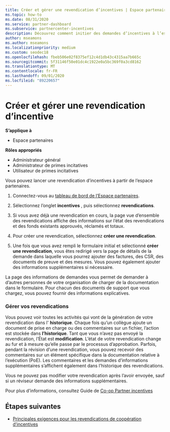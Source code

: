 ```yaml
---
title: Créer et gérer une revendication d’incentives | Espace partenaires
ms.topic: how-to
ms.date: 08/31/2020
ms.service: partner-dashboard
ms.subservice: partnercenter-incentives
description: Découvrez comment initier des demandes d’incentives à l’espace partenaires. Vous pouvez voir toutes les activités qui vont de la génération de votre revendication dans l’historique.
author: mseamons
ms.author: mseamons
ms.localizationpriority: medium
ms.custom: seodec18
ms.openlocfilehash: fbeb506e02f8375ef12c4d1db43c4315aa7b665c
ms.sourcegitcommit: 5f31146f50e01dc4c1922e0a5bc369f0a3cd8162
ms.translationtype: MT
ms.contentlocale: fr-FR
ms.lasthandoff: 09/01/2020
ms.locfileid: "89220657"
---
```

# <a name="create-and-manage-an-incentives-claim"></a>Créer et gérer une revendication d’incentive

**S’applique à**
- Espace partenaires

**Rôles appropriés**

- Administrateur général
- Administrateur de primes incitatives
- Utilisateur de primes incitatives

Vous pouvez lancer une revendication d’incentives à partir de l’espace partenaires.

1. Connectez-vous au [tableau de bord de l’Espace partenaires](https://partner.microsoft.com/dashboard/).

2. Sélectionnez l’onglet **incentives** , puis sélectionnez **revendications**.

3. Si vous avez déjà une revendication en cours, la page vue d’ensemble des revendications affiche des informations sur l’état des revendications et des fonds existants approuvés, réclamés et totaux.

4. Pour créer une revendication, sélectionnez **créer une revendication**.

5. Une fois que vous avez rempli le formulaire initial et sélectionné **créer une revendication**, vous êtes redirigé vers la page de détails de la demande dans laquelle vous pourrez ajouter des factures, des CSR, des documents de preuve et des mesures. Vous pouvez également ajouter des informations supplémentaires si nécessaire.

La page des informations de demandes vous permet de demander à d’autres personnes de votre organisation de charger de la documentation dans le formulaire. Pour chacun des documents de support que vous chargez, vous pouvez fournir des informations explicatives. 

### <a name="manage-your-claims"></a>Gérer vos revendications

Vous pouvez voir toutes les activités qui vont de la génération de votre revendication dans l' **historique**. Chaque fois qu’un collègue ajoute un document de prise en charge ou des commentaires sur un fichier, l’action est stockée dans **l’historique**. Tant que vous n’avez pas envoyé la revendication, l’État est **modification**. L’état de votre revendication change au fur et à mesure qu’elle passe par le processus d’approbation. Parfois, pendant la révision d’une revendication, vous pouvez recevoir des commentaires sur un élément spécifique dans la documentation relative à l’exécution (PoE). Les commentaires et les demandes d’informations supplémentaires s’affichent également dans l’historique des revendications.

Vous ne pouvez pas modifier votre revendication après l’avoir envoyée, sauf si un réviseur demande des informations supplémentaires.

Pour plus d’informations, consultez Guide de [Co-op Partner incentives](https://assets.microsoft.com/coop-guidebook.pdf)

## <a name="next-steps"></a>Étapes suivantes

- [Principales exigences pour les revendications de coopération d’incentives](core-requirements.md)